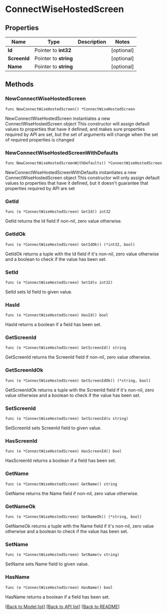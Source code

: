 # ConnectWiseHostedScreen

## Properties

Name | Type | Description | Notes
------------ | ------------- | ------------- | -------------
**Id** | Pointer to **int32** |  | [optional] 
**ScreenId** | Pointer to **string** |  | [optional] 
**Name** | Pointer to **string** |  | [optional] 

## Methods

### NewConnectWiseHostedScreen

`func NewConnectWiseHostedScreen() *ConnectWiseHostedScreen`

NewConnectWiseHostedScreen instantiates a new ConnectWiseHostedScreen object
This constructor will assign default values to properties that have it defined,
and makes sure properties required by API are set, but the set of arguments
will change when the set of required properties is changed

### NewConnectWiseHostedScreenWithDefaults

`func NewConnectWiseHostedScreenWithDefaults() *ConnectWiseHostedScreen`

NewConnectWiseHostedScreenWithDefaults instantiates a new ConnectWiseHostedScreen object
This constructor will only assign default values to properties that have it defined,
but it doesn't guarantee that properties required by API are set

### GetId

`func (o *ConnectWiseHostedScreen) GetId() int32`

GetId returns the Id field if non-nil, zero value otherwise.

### GetIdOk

`func (o *ConnectWiseHostedScreen) GetIdOk() (*int32, bool)`

GetIdOk returns a tuple with the Id field if it's non-nil, zero value otherwise
and a boolean to check if the value has been set.

### SetId

`func (o *ConnectWiseHostedScreen) SetId(v int32)`

SetId sets Id field to given value.

### HasId

`func (o *ConnectWiseHostedScreen) HasId() bool`

HasId returns a boolean if a field has been set.

### GetScreenId

`func (o *ConnectWiseHostedScreen) GetScreenId() string`

GetScreenId returns the ScreenId field if non-nil, zero value otherwise.

### GetScreenIdOk

`func (o *ConnectWiseHostedScreen) GetScreenIdOk() (*string, bool)`

GetScreenIdOk returns a tuple with the ScreenId field if it's non-nil, zero value otherwise
and a boolean to check if the value has been set.

### SetScreenId

`func (o *ConnectWiseHostedScreen) SetScreenId(v string)`

SetScreenId sets ScreenId field to given value.

### HasScreenId

`func (o *ConnectWiseHostedScreen) HasScreenId() bool`

HasScreenId returns a boolean if a field has been set.

### GetName

`func (o *ConnectWiseHostedScreen) GetName() string`

GetName returns the Name field if non-nil, zero value otherwise.

### GetNameOk

`func (o *ConnectWiseHostedScreen) GetNameOk() (*string, bool)`

GetNameOk returns a tuple with the Name field if it's non-nil, zero value otherwise
and a boolean to check if the value has been set.

### SetName

`func (o *ConnectWiseHostedScreen) SetName(v string)`

SetName sets Name field to given value.

### HasName

`func (o *ConnectWiseHostedScreen) HasName() bool`

HasName returns a boolean if a field has been set.


[[Back to Model list]](../README.md#documentation-for-models) [[Back to API list]](../README.md#documentation-for-api-endpoints) [[Back to README]](../README.md)


